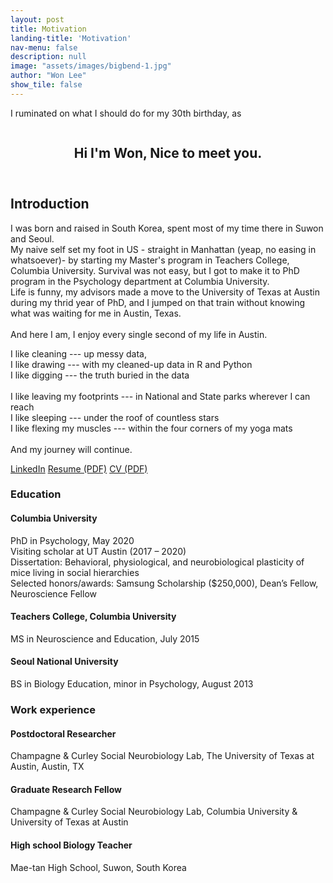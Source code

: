 ```yaml
---
layout: post
title: Motivation
landing-title: 'Motivation'
nav-menu: false
description: null
image: "assets/images/bigbend-1.jpg"
author: "Won Lee"
show_tile: false
---
```

I ruminated on what I should do for my 30th birthday, as 

<span class="image fit"><img src="{% link assets/images/bigbend-3.jpg %}" alt="" /></span>
<!-- Main -->
<div id="main" class="alt">

<!-- One -->
<section id="one">
	<div class="inner">
		<header class="major">
			<h1>Hi I'm Won, Nice to meet you.</h1>
		</header>

<!-- Content -->
<h2 id="content">Introduction</h2>
<p>I was born and raised in South Korea, spent most of my time there in Suwon and Seoul. <br />
 My naive self set my foot in US - straight in Manhattan (yeap, no easing in whatsoever)- by starting my Master's program in Teachers College, Columbia University. Survival was not easy, but I got to make it to PhD program in the Psychology department at Columbia University. <br />
Life is funny, my advisors made a move to the University of Texas at Austin during my thrid year of PhD, and I jumped on that train without knowing what was waiting for me in Austin, Texas.<br />
  <br />
And here I am, I enjoy every single second of my life in Austin.<br />
 </p>
I like cleaning --- up messy data, <br />
I like drawing --- with my cleaned-up data in R and Python <br />
I like digging --- the truth buried in the data <br />
 <br />
I like leaving my footprints --- in National and State parks wherever I can reach <br />
I like sleeping --- under the roof of countless stars <br />
I like flexing my muscles --- within the four corners of my yoga mats <br />
 <br />
And my journey will continue. <p/>
<p><a href="https://www.linkedin.com/in/wonlee-neuroscience/" class="button icon fa-linkedin">LinkedIn</a>     <a href="assets/files/resume.pdf" class="button">Resume (PDF)</a>     <a href="assets/files/CV.pdf" class="button">CV (PDF)</a><p/>

<div class="row">
	<div class="6u 12u$(small)">
		<h3>Education</h3>
		<h4>Columbia University</h4>
		<p>PhD in Psychology, May 2020 <br />
		Visiting scholar at UT Austin (2017 – 2020)<br />
		Dissertation: Behavioral, physiological, and neurobiological plasticity of mice living in social hierarchies<br />
		Selected honors/awards: Samsung Scholarship ($250,000), Dean’s Fellow, Neuroscience Fellow </p>
		<h4>Teachers College, Columbia University</h4>
		<p>MS in Neuroscience and Education, July 2015</p>
		<h4>Seoul National University</h4>
		<p>BS in Biology Education, minor in Psychology, August 2013</p>
	</div>
	<div class="6u$ 12u$(small)">
		<h3>Work experience</h3>
		<h4>Postdoctoral Researcher</h4>
		<p>Champagne & Curley Social Neurobiology Lab, The University of Texas at Austin, Austin, TX</p>
		<h4>Graduate Research Fellow</h4>
		<p>Champagne & Curley Social Neurobiology Lab, Columbia University & University of Texas at Austin</p>
		<h4>High school Biology Teacher </h4>
		<p>Mae-tan High School, Suwon, South Korea</p>
	</div>
</div>
